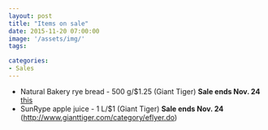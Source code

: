 ```yaml
---
layout: post
title: "Items on sale"
date: 2015-11-20 07:00:00
image: '/assets/img/'
tags:

categories:
- Sales
---
```




- Natural Bakery rye bread - 500 g/$1.25 (Giant Tiger) **Sale ends Nov. 24** [this](http://www.gianttiger.com/category/eflyer.do)
- SunRype apple juice - 1 L/$1 (Giant Tiger) **Sale ends Nov. 24** (http://www.gianttiger.com/category/eflyer.do)



<!-- Links can also be added. Like [this](http://google.ca).-->


